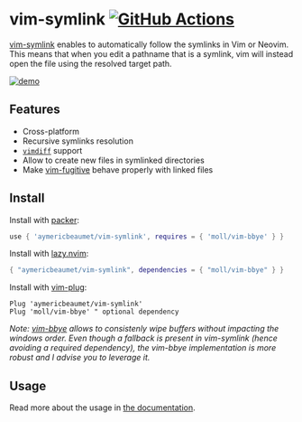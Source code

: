# vim-symlink [![GitHub Actions](https://github.com/aymericbeaumet/vim-symlink/actions/workflows/ci.yml/badge.svg)](https://github.com/aymericbeaumet/vim-symlink/actions/workflows/ci.yml)

[vim-symlink](https://github.com/aymericbeaumet/vim-symlink) enables to
automatically follow the symlinks in Vim or Neovim. This means that when you
edit a pathname that is a symlink, vim will instead open the file using the
resolved target path.

[![demo](./media/demo.gif)](./media/demo.gif)

## Features

- Cross-platform
- Recursive symlinks resolution
- [`vimdiff`](http://vimdoc.sourceforge.net/htmldoc/diff.html) support
- Allow to create new files in symlinked directories
- Make [vim-fugitive](https://github.com/tpope/vim-fugitive) behave properly
  with linked files

## Install

Install with [packer](https://github.com/wbthomason/packer.nvim):

```lua
use { 'aymericbeaumet/vim-symlink', requires = { 'moll/vim-bbye' } }
```

Install with [lazy.nvim](https://github.com/folke/lazy.nvim):

```lua
{ "aymericbeaumet/vim-symlink", dependencies = { "moll/vim-bbye" } }
```

Install with [vim-plug](https://github.com/junegunn/vim-plug):

```vim
Plug 'aymericbeaumet/vim-symlink'
Plug 'moll/vim-bbye' " optional dependency
```

_Note: [vim-bbye](https://github.com/moll/vim-bbye) allows to consistenly wipe
buffers without impacting the windows order. Even though a fallback is present
in vim-symlink (hence avoiding a required dependency), the vim-bbye
implementation is more robust and I advise you to leverage it._

## Usage

Read more about the usage in [the documentation](./doc/symlink.txt).
